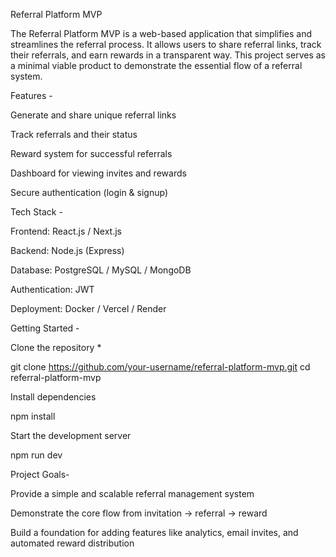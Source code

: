 Referral Platform MVP

The Referral Platform MVP is a web-based application that simplifies and streamlines the referral process. It allows users to share referral links, track their referrals, and earn rewards in a transparent way. This project serves as a minimal viable product to demonstrate the essential flow of a referral system.

 Features -

Generate and share unique referral links

Track referrals and their status

Reward system for successful referrals

Dashboard for viewing invites and rewards

Secure authentication (login & signup)

 Tech Stack -

Frontend: React.js / Next.js

Backend: Node.js (Express)

Database: PostgreSQL / MySQL / MongoDB

Authentication: JWT

Deployment: Docker / Vercel / Render

 Getting Started -

Clone the repository *

git clone https://github.com/your-username/referral-platform-mvp.git
cd referral-platform-mvp


Install dependencies

npm install


Start the development server

npm run dev

Project Goals-

Provide a simple and scalable referral management system

Demonstrate the core flow from invitation → referral → reward

Build a foundation for adding features like analytics, email invites, and automated reward distribution
